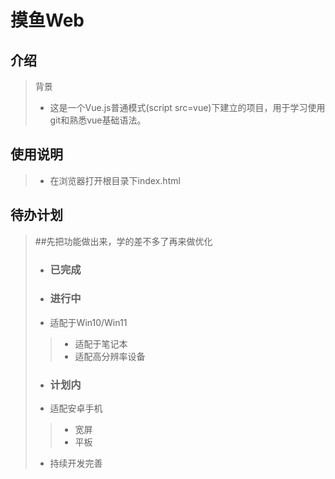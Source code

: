 # 摸鱼Web

## 介绍
> 背景
>	- 这是一个Vue.js普通模式(script src=vue)下建立的项目，用于学习使用git和熟悉vue基础语法。

## 使用说明
>- 在浏览器打开根目录下index.html

## 待办计划
>##先把功能做出来，学的差不多了再来做优化 
>- ### 已完成
>- ### 进行中
> - 适配于Win10/Win11
>>	- 适配于笔记本
>>	- 适配高分辨率设备
>- ### 计划内
> - 适配安卓手机
>> - 宽屏
>> - 平板
> - 持续开发完善